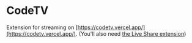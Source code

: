 # CodeTV

Extension for streaming on [https://codetv.vercel.app/](https://codetv.vercel.app/). (You'll also need [the Live Share extension](https://marketplace.visualstudio.com/items?itemName=ms-vsliveshare.vsliveshare))
